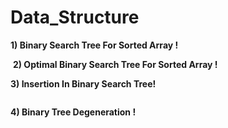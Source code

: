 # Data_Structure



**1) Binary Search Tree For Sorted Array !**

<img src="https://github.com/kamleshjoshi8102/imgbot/blob/main/binary-search-tree-sorted-array-animation.gif" alt="" style="max-width:100%;"><img src="https://github.com/kamleshjoshi8102/imgbot/blob/main/binary-search-tree-sorted-array-animation.gif" alt="" style="max-width:100%;">
**2) Optimal Binary Search Tree For Sorted Array !**


**3) Insertion In Binary  Search Tree!**

<img src="https://github.com/kamleshjoshi8102/imgbot/blob/main/binary-search-tree-insertion-animation.gif" alt="" style="max-width:100%;">

**4) Binary Tree Degeneration !**

<img src="https://github.com/kamleshjoshi8102/imgbot/blob/main/binary-search-tree-degenerating-demo-animation.gif" alt="" style="max-width:100%;">
